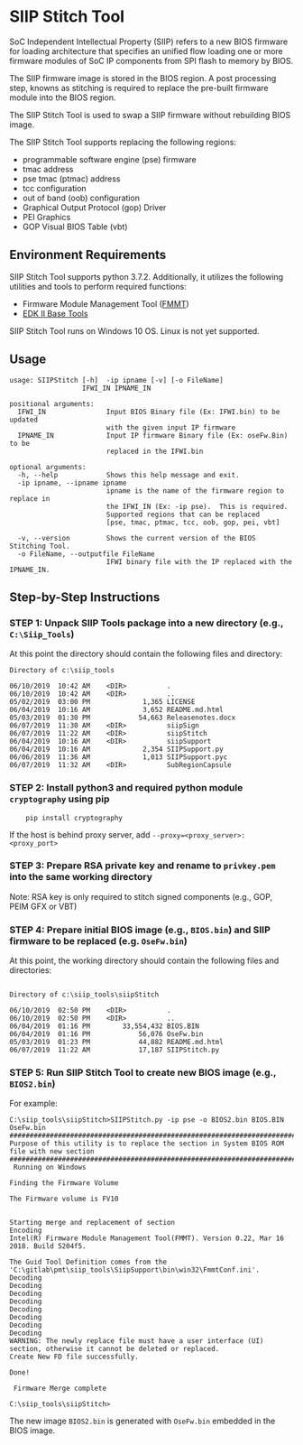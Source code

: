 # SIIP Stitch Tool

SoC Independent Intellectual Property (SIIP) refers to a new BIOS firmware for loading architecture that specifies an unified flow loading one or more firmware modules of SoC IP components from SPI flash to memory by BIOS.

The SIIP firmware image is stored in the BIOS region. A post processing step, knowns as stitching is required to replace the pre-built firmware module into the BIOS region.

The SIIP Stitch Tool is used to swap a SIIP firmware without rebuilding BIOS image.

The SIIP Stitch Tool supports replacing the following regions:
  * programmable software engine (pse) firmware
  * tmac address
  * pse tmac (ptmac) address
  * tcc configuration
  * out of band (oob) configuration
  * Graphical Output Protocol (gop) Driver
  * PEI Graphics
  * GOP Visual BIOS Table (vbt)


## Environment Requirements

SIIP Stitch Tool supports python 3.7.2. Additionally, it utilizes the following utilities and tools to perform required functions:

* Firmware Module Management Tool ([FMMT](https://firmware.intel.com/develop))
* [EDK II Base Tools](https://github.com/tianocore/tianocore.github.io/wiki/EDK-II-Tools-List)



SIIP Stitch Tool runs on Windows 10 OS. Linux is not yet supported.

## Usage

```
usage: SIIPStitch [-h]  -ip ipname [-v] [-o FileName]
                  IFWI_IN IPNAME_IN

positional arguments:
  IFWI_IN               Input BIOS Binary file (Ex: IFWI.bin) to be updated
                        with the given input IP firmware
  IPNAME_IN             Input IP firmware Binary file (Ex: oseFw.Bin) to be
                        replaced in the IFWI.bin

optional arguments:
  -h, --help            Shows this help message and exit.
  -ip ipname, --ipname ipname
                        ipname is the name of the firmware region to replace in
                        the IFWI_IN (Ex: -ip pse).  This is required.
                        Supported regions that can be replaced
                        [pse, tmac, ptmac, tcc, oob, gop, pei, vbt]

  -v, --version         Shows the current version of the BIOS Stitching Tool.
  -o FileName, --outputfile FileName
                        IFWI binary file with the IP replaced with the IPNAME_IN.

```

## Step-by-Step Instructions

### STEP 1: Unpack SIIP Tools package into a new directory (e.g., `C:\Siip_Tools`)

At this point the directory should contain the following files and directory:

```
Directory of c:\siip_tools

06/10/2019  10:42 AM    <DIR>          .
06/10/2019  10:42 AM    <DIR>          ..
05/02/2019  03:00 PM             1,365 LICENSE
06/04/2019  10:16 AM             3,652 README.md.html
05/03/2019  01:30 PM            54,663 Releasenotes.docx
06/07/2019  11:30 AM    <DIR>          siipSign
06/07/2019  11:22 AM    <DIR>          siipStitch
06/04/2019  10:16 AM    <DIR>          siipSupport
06/04/2019  10:16 AM             2,354 SIIPSupport.py
06/06/2019  11:36 AM             1,013 SIIPSupport.pyc
06/07/2019  11:32 AM    <DIR>          SubRegionCapsule

```

### STEP 2: Install python3 and required python module `cryptography` using pip

```
    pip install cryptography
```

If the host is behind proxy server, add `--proxy=<proxy_server>:<proxy_port>`


### STEP 3: Prepare RSA private key and rename to `privkey.pem` into the same working directory

Note: RSA key is only required to stitch signed components (e.g., GOP, PEIM GFX or VBT)


### STEP 4: Prepare initial BIOS image (e.g., `BIOS.bin`) and SIIP firmware to be replaced (e.g. `OseFw.bin`)

At this point, the working directory should contain the following files and directories:

```

Directory of c:\siip_tools\siipStitch

06/10/2019  02:50 PM    <DIR>          .
06/10/2019  02:50 PM    <DIR>          ..
06/04/2019  01:16 PM        33,554,432 BIOS.BIN
06/04/2019  01:16 PM            56,076 OseFw.bin
05/03/2019  01:23 PM            44,882 README.md.html
06/07/2019  11:22 AM            17,187 SIIPStitch.py

```


### STEP 5: Run SIIP Stitch Tool to create new BIOS image (e.g., `BIOS2.bin`)

For example:

```
C:\siip_tools\siipStitch>SIIPStitch.py -ip pse -o BIOS2.bin BIOS.BIN OseFw.bin
#########################################################################################
Purpose of this utility is to replace the section in System BIOS ROM file with new section
#########################################################################################
 Running on Windows

Finding the Firmware Volume

The Firmware volume is FV10


Starting merge and replacement of section
Encoding
Intel(R) Firmware Module Management Tool(FMMT). Version 0.22, Mar 16 2018. Build 5204f5.

The Guid Tool Definition comes from the 'C:\gitlab\pmt\siip_tools\SiipSupport\bin\win32\FmmtConf.ini'.
Decoding
Decoding
Decoding
Decoding
Decoding
Decoding
Decoding
Decoding
WARNING: The newly replace file must have a user interface (UI) section, otherwise it cannot be deleted or replaced.
Create New FD file successfully.

Done!

 Firmware Merge complete

C:\siip_tools\siipStitch>
```

The new image `BIOS2.bin` is generated with `OseFw.bin` embedded in the BIOS image.
